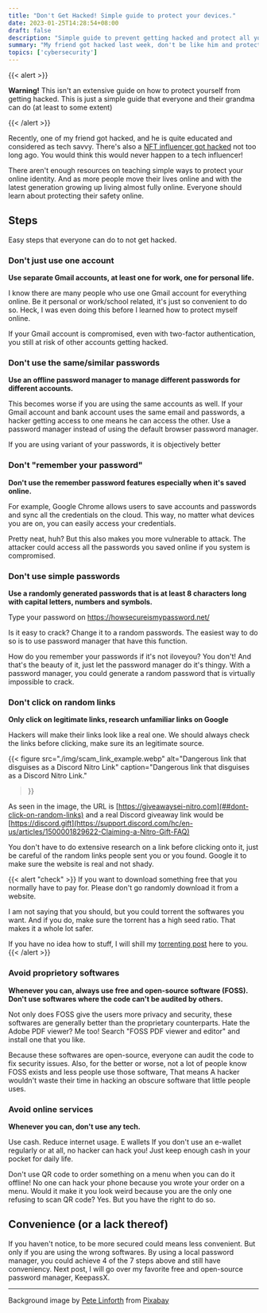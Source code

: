 ```yaml
---
title: "Don't Get Hacked! Simple guide to protect your devices."
date: 2023-01-25T14:28:54+08:00
draft: false
description: "Simple guide to prevent getting hacked and protect all your online accounts!"
summary: "My friend got hacked last week, don't be like him and protect yourself online."
topics: ['cybersecurity']
---
```


{{< alert >}}

**Warning!** This isn't an extensive guide on how to protect yourself from
getting hacked. This is just a simple guide that everyone and their grandma can
do (at least to some extent)

{{< /alert >}}

Recently, one of my friend got hacked, and he is quite educated and considered
as tech savvy. There's also a [NFT influencer got
hacked](https://techstartups.com/2023/01/16/google-ads-delivered-malware-drains-crypto-influencer-nft-god-entire-crypto-wallet/)
not too long ago. You would think this would never happen to a tech influencer!

There aren't enough resources on teaching simple ways to protect your online
identity. And as more people move their lives online and with the latest
generation growing up living almost fully online. Everyone should learn about
protecting their safety online.

## Steps
Easy steps that everyone can do to not get hacked.

### Don't just use one account
**Use separate Gmail accounts, at least one for work, one for personal life.**

I know there are many people who use one Gmail account for everything online.
Be it personal or work/school related, it's just so convenient to do so. Heck,
I was even doing this before I learned how to protect myself online. 

If your Gmail account is compromised, even with two-factor authentication, you
still at risk of other accounts getting hacked.

### Don't use the same/similar passwords
**Use an offline password manager to manage different passwords for different
accounts.**

This becomes worse if you are using the same accounts as well. If your Gmail
account and bank account uses the same email and passwords, a hacker getting
access to one means he can access the other. Use a password manager instead of
using the default browser password manager.

If you are using variant of your passwords, it is objectively better 

### Don't "remember your password"
**Don't use the remember password features especially when it's saved online.**

For example, Google Chrome allows users to save accounts and passwords and sync
all the credentials on the cloud. This way, no matter what devices you are on,
you can easily access your credentials. 

Pretty neat, huh? But this also makes you more vulnerable to attack. The
attacker could access all the passwords you saved online if you system is
compromised. 

### Don't use simple passwords
**Use a randomly generated passwords that is at least 8 characters long with
capital letters, numbers and symbols.**

Type your password on https://howsecureismypassword.net/ 

Is it easy to crack? Change it to a random passwords. The easiest way to do so
is to use password manager that have this function. 

How do you remember your passwords if it's not iloveyou? You don't! And that's
the beauty of it, just let the password manager do it's thingy. With a password
manager, you could generate a random password that is virtually impossible to
crack.

### Don't click on random links
**Only click on legitimate links, research unfamiliar links on Google**

Hackers will make their links look like a real one. We should always check the
links before clicking, make sure its an legitimate source.

{{< figure 
  src="./img/scam_link_example.webp"
  alt="Dangerous link that disguises as a Discord Nitro Link"
  caption="Dangerous link that disguises as a Discord Nitro Link."
>}}

As seen in the image, the URL is
[https://giveawaysei-nitro.com](##dont-click-on-random-links) and a real Discord
giveaway link would be
[https://discord.gift](https://support.discord.com/hc/en-us/articles/1500001829622-Claiming-a-Nitro-Gift-FAQ)

You don't have to do extensive research on a link before clicking onto it, just
be careful of the random links people sent you or you found. Google it to make
sure the website is real and not shady.

{{< alert "check" >}}
If you want to download something free that you normally have to pay for.
Please don't go randomly download it from a website. 

I am not saying that you should, but you could torrent the
softwares you want. And if you do, make sure the torrent has a
high seed ratio. That makes it a whole lot safer. 

If you have no idea how to stuff, I will shill my [torrenting
post](/posts/torrent) here to you.
{{< /alert >}}

### Avoid proprietory softwares
**Whenever you can, always use free and open-source software (FOSS). Don't use
softwares where the code can't be audited by others.**

Not only does FOSS give the users more privacy and security, these softwares
are generally better than the proprietary counterparts. Hate the Adobe PDF viewer? Me too! 
Search "FOSS PDF viewer and editor" and install one that you like.

Because these softwares are open-source, everyone can audit the code to fix
security issues. Also, for the better or worse, not a lot of people know FOSS
exists and less people use those software, That means A hacker wouldn't waste
their time in hacking an obscure software that little people uses.

### Avoid online services
**Whenever you can, don't use any tech.**

Use cash. Reduce internet usage. E wallets If you don't use an e-wallet
regularly or at all, no hacker can hack you! Just keep enough cash in your
pocket for daily life.

Don't use QR code to order something on a menu when you can do it offline! No
one can hack your phone because you wrote your order on a menu. Would it make
it you look weird because you are the only one refusing to scan QR code? Yes.
But you have the right to do so.

## Convenience (or a lack thereof)

If you haven't notice, to be more secured could means less convenient. But only
if you are using the wrong softwares. By using a local password manager, you
could achieve 4 of the 7 steps above and still have conveniency. Next post,
I will go over my favorite free and open-source password manager, KeepassX.

<hr>

Background image by <a
href="https://pixabay.com/users/thedigitalartist-202249/?utm_source=link-attribution&amp;utm_medium=referral&amp;utm_campaign=image&amp;utm_content=2755365">Pete
Linforth</a> from <a
href="https://pixabay.com//?utm_source=link-attribution&amp;utm_medium=referral&amp;utm_campaign=image&amp;utm_content=2755365">Pixabay</a>
